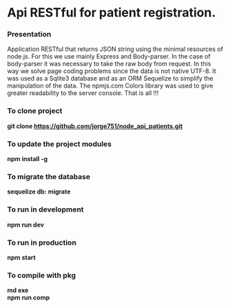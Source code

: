 <H1>Api RESTful for patient registration.</H1>

<H3>Presentation</H3>
  
  Application RESTful that returns JSON string using the minimal resources of node.js. For this we use mainly Express and Body-parser. In the case of body-parser it was necessary to take the raw body from request. In this way we solve page coding problems since the data is not native UTF-8.
  It was used as a Sqlite3 database and as an ORM Sequelize to simplify the manipulation of the data.
  The npmjs.com Colors library was used to give greater readability to the server console. That is all !!!

<H3>To clone project</H3>

<b>git clone https://github.com/jorge751/node_api_patients.git</b>

<H3>To update the project modules</H3>

<b>npm install -g</b>

<H3>To migrate the database</H3>

<b>sequelize db: migrate</b>

<H3>To run in development</H3>

<b>npm run dev</b>

<H3>To run in production</H3>

<b>npm start</b>

<H3>To compile with pkg</H3>

<b>md exe</b><br>
<b>npm run comp</b>

